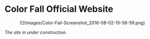 # Color Fall Official Website

<center>
![](images/Color-Fall-Screenshot_2016-08-02-10-56-59.png)
</center>

  *The site in under construction.*

